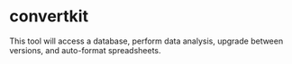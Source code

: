 # convertkit
This tool will access a database, perform data analysis, upgrade between versions, and auto-format spreadsheets.
